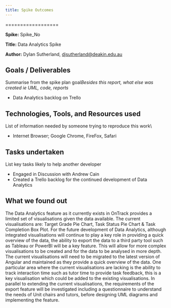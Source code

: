```yaml
---
title: Spike Outcomes
---
```


==================

**Spike:** Spike_No

**Title:** Data Analytics Spike

**Author:** Dylan Sutherland, <djsutherland@deakin.edu.au>

## Goals / Deliverables

Summarise from the spike plan goal*Besides this report, what else was created
ie UML, code, reports*

- Data Analytics backlog on Trello

## Technologies, Tools, and Resources used

List of information needed by someone trying to reproduce this work\

- Internet Browser; Google Chrome, FireFox, Safari

## Tasks undertaken

List key tasks likely to help another developer

- Engaged in Discussion with Andrew Cain
- Created a Trello backlog for the continued development of Data Analytics

## What we found out

The Data Analytics feature as it currently exists in OnTrack provides a
limited set of visualisations given the data available. The current
visualisations are: Target Grade Pie Chart, Task Status Pie Chart & Task
Completion Box Plot. For the future development of Data Analytics,
although integrated visualisations will continue to play a key role in
providing a quick overview of the data, the ability to export the data to a
third party tool such as Tableau or PowerBI will be a key feature. This will
allow for more complex visualisations to be created and for the data to be
analysed in more depth. The current visualisations will need to be migrated
to the latest version of Angular and maintained as they provide a quick
overview of the data. One particular area where the current visualisations
are lacking is the ability to track interaction time such as tutor time to
provide task feedback, this is a key visualisation which could be added to the existing
visualisations. In parallel to extending the current visualisations, the
requirements of the export feature will be investigated including a
questionnaire to understand the needs of Unit chairs and
tutors, before designing UML diagrams and implementing the feature.

